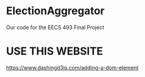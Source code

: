 # ElectionAggregator
Our code for the EECS 493 Final Project

# USE THIS WEBSITE
https://www.dashingd3js.com/adding-a-dom-element
